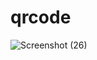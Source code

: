 # qrcode

![Screenshot (26)](https://user-images.githubusercontent.com/91410378/136070652-9e252be9-145a-49d5-96c5-771a8ea37623.png)
